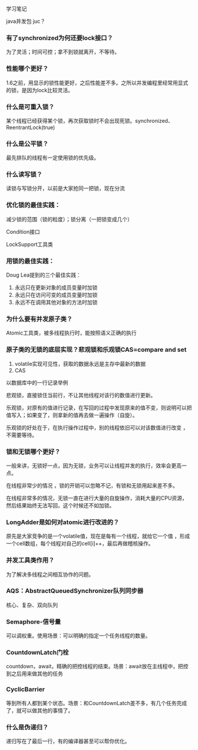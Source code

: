 学习笔记

java并发包 juc？

### 有了synchronized为何还要lock接口？

为了灵活；时间可控；拿不到锁就离开，不等待。

### 性能哪个更好？

1.6之前，用显示的锁性能更好，之后性能差不多。之所以并发编程里经常用显式的锁，是因为lock比较灵活。

### 什么是可重入锁？

某个线程已经获得某个锁，再次获取锁时不会出现死锁。synchronized、ReentrantLock(true)

### 什么是公平锁？

最先排队的线程有一定使用锁的优先级。

### 什么读写锁？

读锁与写锁分开，以前是大家抢同一把锁，现在分流

### 优化锁的最佳实践：

减少锁的范围（锁的粒度）；锁分离（一把锁变成几个）

Condition接口

LockSupport工具类

### 用锁的最佳实践：

Doug Lea提到的三个最佳实践：

1. 永远只在更新对象的成员变量时加锁
2. 永远只在访问可变的成员变量时加锁
3. 永远不在调用其他对象的方法时加锁

### 为什么要有并发原子类？

Atomic工具类，被多线程执行时，能按照语义正确的执行

### 原子类的无锁的底层实现？悲观锁和乐观锁CAS=compare and set

1. volatile实现可见性，获取的数据永远是主存中最新的数据
2. CAS

以数据库中的一行记录举例

悲观锁，直接锁住当前行，不让其他线程对该行的数值进行更新。

乐观锁，对原有的值进行记录，在写回的过程中发现原来的值不变，则说明可以把值写入；如果变了，则拿新的值再去做一遍操作（自旋）。

乐观锁的好处在于，在执行操作过程中，别的线程依旧可以对该数值进行改变 ，不需要等待。

### 锁和无锁哪个更好？

一般来讲，无锁好一点，因为无锁，业务可以让线程并发的执行，效率会更高一点。

在线程非常少的情况 ，锁的开销可以忽略不记，有锁和无锁用起来差不多。

在线程非常多的情况，无锁一直在进行大量的自旋操作，消耗大量的CPU资源，然后结果始终无法写回，这个时候还不如加锁。

### LongAdder是如何对atomic进行改进的？

原先是大家竞争的是一个volatile值，现在是每有一个线程，就给它一个值 ，形成一个cell数组，每个线程对自己的cell[i]++，最后再做稽核操作。

### 并发工具类作用？

为了解决多线程之间相互协作的问题。

### AQS：AbstractQueuedSynchronizer队列同步器

核心、复杂、双向队列

### Semaphore-信号量

可以调权重。使用场景：可以明确的指定一个任务线程的数量。

### CountdownLatch门栓

countdown，await，精确的把控线程的结束。场景：await放在主线程中，把控到之后用来做其他的任务

### CyclicBarrier 

等到所有人都到某个状态。场景：和CountdownLatch差不多，有几个任务完成了，就可以做其他的事情了。

### 什么是伪递归？

递归写在了最后一行，有的编译器甚至可以帮你优化。

